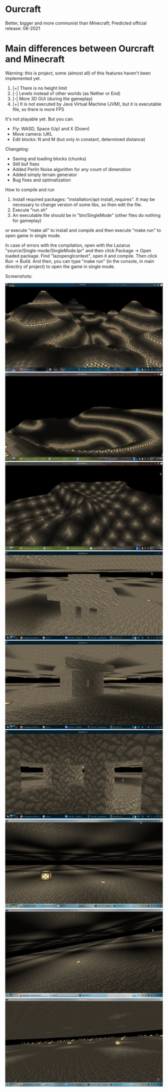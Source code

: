 ﻿
# Ourcraft 

Better, bigger and more communist than Minecraft; Predicted official release: 08-2021

# Main differences between Ourcraft and Minecraft

Warning: this is project, some (almost all) of this features haven't been implemented yet.

1. [+] There is no height limit
2. [-] Levels instead of other worlds (as Nether or End)
3. [-] More 3D GUI (during the gameplay)
4. [+] It is not executed by Java Virtual Machine (JVM), but it is executable file, so there is more FPS
     
It's not playable yet. But you can: 

* Fly: WASD, Space (Up) and X (Down)
* Move camera: IJKL 
* Edit blocks: N and M (but only in constant, determined distance)

Changelog:

* Saving and loading blocks (chunks)
* Still buf fixes
* Added Perlin Noise algorithm for any count of dimenstion
* Added simply terrain generator
* Bug fixes and optimalization

How to compile and run

1. Install required packages: "installation/apt install_requires". It may be necessary to change version of some libs, so then edit the file.
2. Execute "run.sh"
3. An executable file should be in "bin/SingleMode" (other files do nothing for gameplay)

or execute "make all" to install and compile and then execute "make run" to open game in single mode.

In case of errors with the compilation, open with the Lazarus "source/Single-mode/SingleMode.lpr" and then click Package -> Open loaded package.
Find "lazopenglcontext", open it and compile. Then click Run -> Build.
And then, you can type "make run" (in the console, in main directiry of project) to open the game in single mode.

Screenshots:

![Screenshot](screenshots/Screenshot_20201214_225918.png)
![Screenshot](screenshots/Screenshot_20201006_220412.png)
![Screenshot](screenshots/Screenshot_20201006_174602.png)
![Screenshot](screenshots/Screenshot_20200825_215336.png)
![Screenshot](screenshots/Screenshot_20200825_215243.png)
![Screenshot](screenshots/Screenshot_20200825_215226.png)
![Screenshot](screenshots/Screenshot_20200528_155109.png)
![Screenshot](screenshots/Screenshot_20200525_000632.png)
![Screenshot](screenshots/Screenshot_20200524_133030.png)
